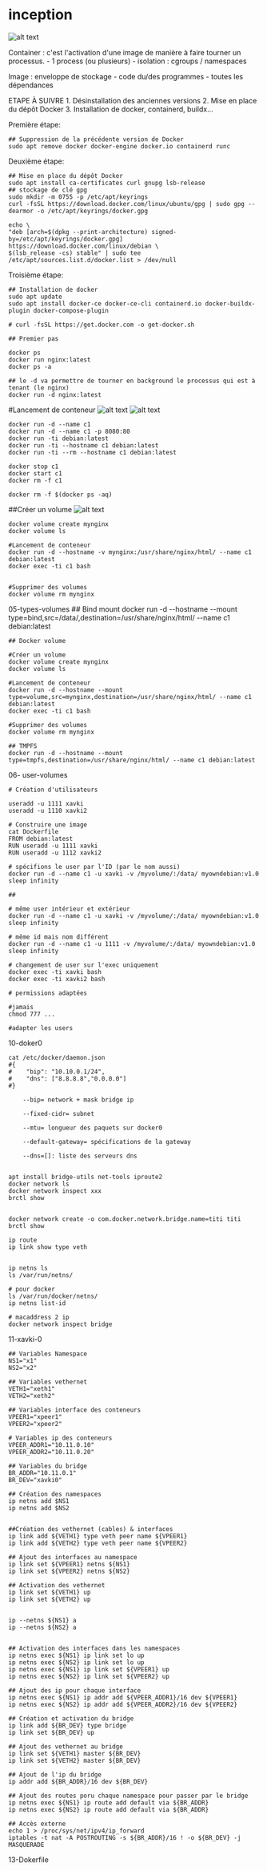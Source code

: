 # inception
![alt text](image-1.png)

Container : c'est l'activation d'une image de manière à faire tourner un processus.
    - 1 process (ou plusieurs)
    - isolation : cgroups / namespaces

Image : enveloppe de stockage
    - code du/des programmes
    - toutes les dépendances

 
ETAPE À SUIVRE
    1. Désinstallation des anciennes versions
    2. Mise en place du dépôt Docker
    3. Installation de docker, containerd, buildx...

Première étape:

    ## Suppression de la précédente version de Docker
    sudo apt remove docker docker-engine docker.io containerd runc

Deuxième étape:

    ## Mise en place du dépôt Docker
    sudo apt install ca-certificates curl gnupg lsb-release
    ## stockage de clé gpg
    sudo mkdir -m 0755 -p /etc/apt/keyrings
    curl -fsSL https://download.docker.com/linux/ubuntu/gpg | sudo gpg --dearmor -o /etc/apt/keyrings/docker.gpg

    echo \
    "deb [arch=$(dpkg --print-architecture) signed-by=/etc/apt/keyrings/docker.gpg] https://download.docker.com/linux/debian \
    $(lsb_release -cs) stable" | sudo tee /etc/apt/sources.list.d/docker.list > /dev/null

Troisième étape:

    ## Installation de docker
    sudo apt update
    sudo apt install docker-ce docker-ce-cli containerd.io docker-buildx-plugin docker-compose-plugin

    # curl -fsSL https://get.docker.com -o get-docker.sh

    ## Premier pas 

    docker ps
    docker run nginx:latest
    docker ps -a

    ## le -d va permettre de tourner en background le processus qui est à tenant (le nginx)
    docker run -d nginx:latest

#Lancement de conteneur
![alt text](image.png)
![alt text](image-2.png)

    docker run -d --name c1
    docker run -d --name c1 -p 8080:80 
    docker run -ti debian:latest
    docker run -ti --hostname c1 debian:latest
    docker run -ti --rm --hostname c1 debian:latest

    docker stop c1
    docker start c1
    docker rm -f c1

    docker rm -f $(docker ps -aq)

##Créer un volume
![alt text](image-3.png)

    docker volume create mynginx
    docker volume ls

    #Lancement de conteneur
    docker run -d --hostname -v mynginx:/usr/share/nginx/html/ --name c1 debian:latest
    docker exec -ti c1 bash


    #Supprimer des volumes
    docker volume rm mynginx

05-types-volumes
    ## Bind mount
    docker run -d --hostname --mount type=bind,src=/data/,destination=/usr/share/nginx/html/ --name c1 debian:latest

    ## Docker volume

    #Créer un volume
    docker volume create mynginx
    docker volume ls

    #Lancement de conteneur
    docker run -d --hostname --mount type=volume,src=mynginx,destination=/usr/share/nginx/html/ --name c1 debian:latest
    docker exec -ti c1 bash

    #Supprimer des volumes
    docker volume rm mynginx

    ## TMPFS
    docker run -d --hostname --mount type=tmpfs,destination=/usr/share/nginx/html/ --name c1 debian:latest

06- user-volumes

    # Création d'utilisateurs

    useradd -u 1111 xavki
    useradd -u 1110 xavki2

    # Construire une image
    cat Dockerfile 
    FROM debian:latest
    RUN useradd -u 1111 xavki
    RUN useradd -u 1112 xavki2

    # spécifions le user par l'ID (par le nom aussi)
    docker run -d --name c1 -u xavki -v /myvolume/:/data/ myowndebian:v1.0 sleep infinity

    ##

    # même user intérieur et extérieur
    docker run -d --name c1 -u xavki -v /myvolume/:/data/ myowndebian:v1.0 sleep infinity

    # même id mais nom différent
    docker run -d --name c1 -u 1111 -v /myvolume/:/data/ myowndebian:v1.0 sleep infinity

    # changement de user sur l'exec uniquement
    docker exec -ti xavki bash
    docker exec -ti xavki2 bash

    # permissions adaptées

    #jamais
    chmod 777 ... 

    #adapter les users

10-doker0

    cat /etc/docker/daemon.json
    #{
    #    "bip": "10.10.0.1/24",
    #    "dns": ["8.8.8.8","0.0.0.0"]
    #}

        --bip= network + mask bridge ip 

        --fixed-cidr= subnet

        --mtu= longueur des paquets sur docker0

        --default-gateway= spécifications de la gateway

        --dns=[]: liste des serveurs dns


    apt install bridge-utils net-tools iproute2
    docker network ls
    docker network inspect xxx
    brctl show


    docker network create -o com.docker.network.bridge.name=titi titi
    brctl show

    ip route
    ip link show type veth


    ip netns ls
    ls /var/run/netns/

    # pour docker
    ls /var/run/docker/netns/
    ip netns list-id

    # macaddress 2 ip
    docker network inspect bridge

11-xavki-0

    ## Variables Namespace
    NS1="x1"
    NS2="x2"

    ## Variables vethernet
    VETH1="xeth1"
    VETH2="xeth2"

    ## Variables interface des conteneurs
    VPEER1="xpeer1"
    VPEER2="xpeer2"

    # Variables ip des conteneurs
    VPEER_ADDR1="10.11.0.10"
    VPEER_ADDR2="10.11.0.20"

    ## Variables du bridge
    BR_ADDR="10.11.0.1"
    BR_DEV="xavki0"

    ## Création des namespaces
    ip netns add $NS1
    ip netns add $NS2


    ##Création des vethernet (cables) & interfaces
    ip link add ${VETH1} type veth peer name ${VPEER1}
    ip link add ${VETH2} type veth peer name ${VPEER2}

    ## Ajout des interfaces au namespace
    ip link set ${VPEER1} netns ${NS1}
    ip link set ${VPEER2} netns ${NS2}

    ## Activation des vethernet
    ip link set ${VETH1} up
    ip link set ${VETH2} up


    ip --netns ${NS1} a
    ip --netns ${NS2} a


    ## Activation des interfaces dans les namespaces
    ip netns exec ${NS1} ip link set lo up
    ip netns exec ${NS2} ip link set lo up
    ip netns exec ${NS1} ip link set ${VPEER1} up
    ip netns exec ${NS2} ip link set ${VPEER2} up

    ## Ajout des ip pour chaque interface
    ip netns exec ${NS1} ip addr add ${VPEER_ADDR1}/16 dev ${VPEER1}
    ip netns exec ${NS2} ip addr add ${VPEER_ADDR2}/16 dev ${VPEER2}

    ## Création et activation du bridge
    ip link add ${BR_DEV} type bridge
    ip link set ${BR_DEV} up

    ## Ajout des vethernet au bridge
    ip link set ${VETH1} master ${BR_DEV}
    ip link set ${VETH2} master ${BR_DEV}

    ## Ajout de l'ip du bridge
    ip addr add ${BR_ADDR}/16 dev ${BR_DEV}

    ## Ajout des routes poru chaque namespace pour passer par le bridge
    ip netns exec ${NS1} ip route add default via ${BR_ADDR}
    ip netns exec ${NS2} ip route add default via ${BR_ADDR}

    ## Accès externe
    echo 1 > /proc/sys/net/ipv4/ip_forward
    iptables -t nat -A POSTROUTING -s ${BR_ADDR}/16 ! -o ${BR_DEV} -j MASQUERADE

13-Dokerfile

